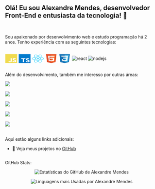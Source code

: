 ## Olá! Eu sou Alexandre Mendes, desenvolvedor Front-End e entusiasta da tecnologia! 👋

<div style="display: inline_block"><br>
  <p>Sou apaixonado por desenvolvimento web e estudo programação há 2 anos. Tenho experiência com as seguintes tecnologias:</p>
  
  <div style="display: inline_block"><br>
  <img align="center" alt="Rafa-Js" height="30" width="40" src="https://raw.githubusercontent.com/devicons/devicon/master/icons/javascript/javascript-plain.svg">
  <img align="center" alt="Rafa-Ts" height="30" width="40" src="https://raw.githubusercontent.com/devicons/devicon/master/icons/typescript/typescript-plain.svg">
  <img align="center" alt="Rafa-React" height="30" width="40" src="https://raw.githubusercontent.com/devicons/devicon/master/icons/react/react-original.svg">
  <img align="center" alt="Rafa-HTML" height="30" width="40" src="https://raw.githubusercontent.com/devicons/devicon/master/icons/html5/html5-original.svg">
  <img align="center" alt="Rafa-CSS" height="30" width="40" src="https://raw.githubusercontent.com/devicons/devicon/master/icons/css3/css3-original.svg">
  <img align="center" alt="react" src="https://img.shields.io/badge/React-20232A?style=for-the-badge&logo=react&logoColor=61DAFB" />
  <img align="center" alt="nodejs" src="https://img.shields.io/badge/Node.js-43853D?style=for-the-badge&logo=node.js&logoColor=white" />
</div>
  
##

<div> 
  <p>Além do desenvolvimento, também me interesso por outras áreas:</p>
  
  <a href="https://www.youtube.com/channel/UCW1mEH4wa8JL_01rKGXbnYw" target="_blank"><img src="https://img.shields.io/badge/YouTube-Canal%20de%20Lo--fi%20Beats-FF0000?style=for-the-badge&logo=youtube&logoColor=white" target="_blank"></a>
  
  <a href="https://www.instagram.com/alexmendesj/" target="_blank"><img src="https://img.shields.io/badge/Instagram-@alexmendesj-%23E4405F?style=for-the-badge&logo=instagram&logoColor=white" target="_blank"></a>
  
  <a href="https://discord.gg/7UPSftEkH5" target="_blank"><img src="https://img.shields.io/badge/Discord-Comunidade%20de%20Desenvolvedores-7289DA?style=for-the-badge&logo=discord&logoColor=white" target="_blank"></a> 
  
  <a href="mailto:alexandremendesne@gmail.com"><img src="https://img.shields.io/badge/Gmail-Entre%20em%20Contato-%23333?style=for-the-badge&logo=gmail&logoColor=white" target="_blank"></a>
  
  <a href="https://www.linkedin.com/in/alexandre-mendes-a74060274/" target="_blank"><img src="https://img.shields.io/badge/LinkedIn-Conecte--se%20comigo-%230077B5?style=for-the-badge&logo=linkedin&logoColor=white" target="_blank"></a> 
</div>

##

<div>
  <p>Aqui estão alguns links adicionais:</p>
  
  - 🚀 Veja meus projetos no [GitHub](https://github.com/AlexandreMendes7)
</div>

##

<div>
  <p>GitHub Stats:</p>
  
  <p align="center">
    <img src="https://github-readme-stats.vercel.app/api?username=AlexandreMendes7&show_icons=true&theme=algolia" alt="Estatísticas do GitHub de Alexandre Mendes">
  </p>
  
  <p align="center">
    <img src="https://github-readme-stats.vercel.app/api/top-langs/?username=AlexandreMendes7&layout=compact&theme=algolia" alt="Linguagens mais Usadas por Alexandre Mendes">
  </p>
</div>
